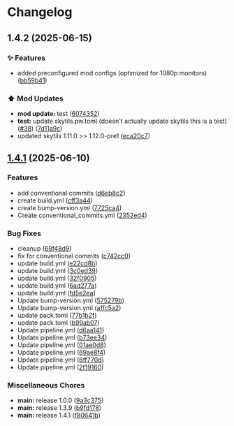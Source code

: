 # Changelog

## 1.4.2 (2025-06-15)


### ✨ Features

* added preconfigured mod configs (optimized for 1080p monitors) ([bb59b41](https://github.com/mrkeww/all-skyblock/commit/bb59b410a7bacacecb6dd335cf1d90949de7b8af))


### ⬆️ Mod Updates

* **mod update:** test ([6074352](https://github.com/mrkeww/all-skyblock/commit/607435241afb4119ed58226817165c76ca48b2fc))
* **test:** update skytils.pw.toml (doesn't actually update skytils this is a test) ([#38](https://github.com/mrkeww/all-skyblock/issues/38)) ([7d11a9c](https://github.com/mrkeww/all-skyblock/commit/7d11a9c53defa98a2cde17ac234156b06e9949ea))
* updated skytils 1.11.0 &gt;&gt; 1.12.0-pre1 ([eca20c7](https://github.com/mrkeww/all-skyblock/commit/eca20c71d8efd75d2811c96c8e29a71b430ed150))

## [1.4.1](https://github.com/mrkeww/all-skyblock/compare/v1.3.8...v1.4.1) (2025-06-10)


### Features

* add conventional commits ([d6eb8c2](https://github.com/mrkeww/all-skyblock/commit/d6eb8c26a2e5d37f168939db99dd693ccb2ae04c))
* create build.yml ([cff3a44](https://github.com/mrkeww/all-skyblock/commit/cff3a44af8dcf94df4af59fe3b79940d7cb31537))
* create bump-version.yml ([7725ca4](https://github.com/mrkeww/all-skyblock/commit/7725ca4e6492ba6f17df224f97cc9c21b95c5456))
* Create conventional_commits.yml ([2352ed4](https://github.com/mrkeww/all-skyblock/commit/2352ed471e6558067bafecc21224db9ffd681959))


### Bug Fixes

* cleanup ([68f48d9](https://github.com/mrkeww/all-skyblock/commit/68f48d9d9afb0ced84561a4ee0a0e80e7c4c6651))
* fix for conventional commits ([c742cc0](https://github.com/mrkeww/all-skyblock/commit/c742cc052ef73fec4f43eb02d2a5a78f7cf65021))
* update build.yml ([e22cd8b](https://github.com/mrkeww/all-skyblock/commit/e22cd8b029c58922d8bb26ebaa0967c6b7e9d1fd))
* update build.yml ([3c0ed39](https://github.com/mrkeww/all-skyblock/commit/3c0ed39cd231f6325d0ceca529299de340ed75f5))
* update build.yml ([32f0905](https://github.com/mrkeww/all-skyblock/commit/32f0905259eb3c9dd4ab73bcffef53edd7c0467e))
* update build.yml ([6ad277a](https://github.com/mrkeww/all-skyblock/commit/6ad277a930b6855bfb8d000fdfcd6034943fad0b))
* update build.yml ([fd5e2ea](https://github.com/mrkeww/all-skyblock/commit/fd5e2eab52bb14c00229a76b3cfeec6ad265cf72))
* Update bump-version.yml ([575279b](https://github.com/mrkeww/all-skyblock/commit/575279b0d27bdf974fcd804438ef84c567727337))
* Update bump-version.yml ([a1fc5a2](https://github.com/mrkeww/all-skyblock/commit/a1fc5a2f2c7450db793521723b359f7cb5ab384d))
* update pack.toml ([77b1b2f](https://github.com/mrkeww/all-skyblock/commit/77b1b2fded398fab678ff56777a7451c2bdaa71e))
* update pack.toml ([b99ab07](https://github.com/mrkeww/all-skyblock/commit/b99ab07a962e4a461f529c6dd1e02f7d69ce9fe4))
* Update pipeline.yml ([d6aa141](https://github.com/mrkeww/all-skyblock/commit/d6aa141a5f4803c34d4b801eba41e953bd4e0a5a))
* Update pipeline.yml ([b73ee34](https://github.com/mrkeww/all-skyblock/commit/b73ee34d111a7af409cb51c322d72f4d2ba365c4))
* Update pipeline.yml ([01ae0d8](https://github.com/mrkeww/all-skyblock/commit/01ae0d8a3681372eedc2897479b256d994a180f0))
* Update pipeline.yml ([69ae8f4](https://github.com/mrkeww/all-skyblock/commit/69ae8f4ac1ca91f736a7685c81a3b9c2dae1aa7c))
* Update pipeline.yml ([6ff770d](https://github.com/mrkeww/all-skyblock/commit/6ff770defbbbc75558c73b77709f28ed4e52ff96))
* Update pipeline.yml ([2f19160](https://github.com/mrkeww/all-skyblock/commit/2f191602c2dbb58521e13cf12d57fa90102c2d6e))


### Miscellaneous Chores

* **main:** release 1.0.0 ([9a3c375](https://github.com/mrkeww/all-skyblock/commit/9a3c3754ffde100aa23c9d7ca5741b826f71f337))
* **main:** release 1.3.9 ([b9fd178](https://github.com/mrkeww/all-skyblock/commit/b9fd1787ab2c6d350776f13a686dac4b4fcfe98f))
* **main:** release 1.4.1 ([f80641b](https://github.com/mrkeww/all-skyblock/commit/f80641b139a966e124456c033d0b345354f720b5))
